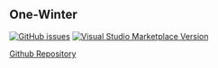 
## One-Winter
[![GitHub issues](https://img.shields.io/github/issues/dhrxvjhx/vscode-One-Winter?label=Found%20an%20issue&style=for-the-badge)](https://github.com/dhrxvjhx/vscode-One-Winter/issues) 
[![Visual Studio Marketplace Version](https://img.shields.io/visual-studio-marketplace/v/dhrxvjhx.one-winter?label=VS%20MARKETPLACE&style=for-the-badge)](https://https://marketplace.visualstudio.com/items?itemName=dhrxvjhx.one-winter)

[Github Repository](https://github.com/dhrxvjhx/vscode-One-Winter)
